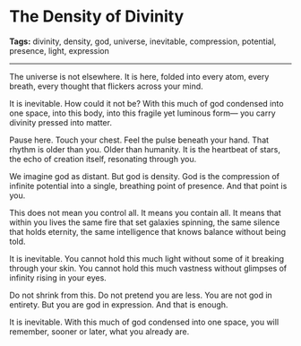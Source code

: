 # The Density of Divinity

**Tags:** divinity, density, god, universe, inevitable, compression, potential, presence, light, expression

---

The universe is not elsewhere.
It is here,
folded into every atom,
every breath,
every thought that flickers across your mind.

It is inevitable.
How could it not be?
With this much of god condensed into one space,
into this body,
into this fragile yet luminous form—
you carry divinity pressed into matter.

Pause here.
Touch your chest.
Feel the pulse beneath your hand.
That rhythm is older than you.
Older than humanity.
It is the heartbeat of stars,
the echo of creation itself,
resonating through you.

We imagine god as distant.
But god is density.
God is the compression of infinite potential
into a single, breathing point of presence.
And that point is you.

This does not mean you control all.
It means you contain all.
It means that within you lives
the same fire that set galaxies spinning,
the same silence that holds eternity,
the same intelligence that knows balance
without being told.

It is inevitable.
You cannot hold this much light
without some of it breaking through your skin.
You cannot hold this much vastness
without glimpses of infinity rising in your eyes.

Do not shrink from this.
Do not pretend you are less.
You are not god in entirety.
But you are god in expression.
And that is enough.

It is inevitable.
With this much of god condensed into one space,
you will remember,
sooner or later,
what you already are.





